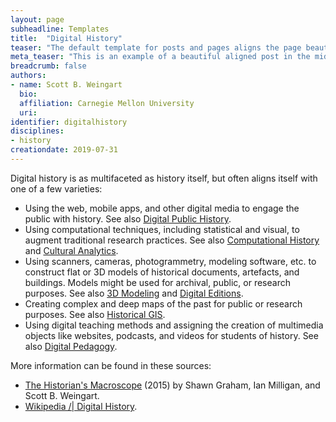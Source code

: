 ```yaml
---
layout: page
subheadline: Templates
title:  "Digital History"
teaser: "The default template for posts and pages aligns the page beautifully in the middle. <strong>But</strong> you can customize posts/pages easily via switches in the front matter to <em>get a sidebar</em> and/or to <em>turn off meta-information</em> at the end of the page like categories, tags and dates."
meta_teaser: "This is an example of a beautiful aligned post in the middle. There is no sidebar to distract the reader. The difference to the Page-Template is, that you find meta-information at the bottom of the post."
breadcrumb: false
authors: 
- name: Scott B. Weingart
  bio:
  affiliation: Carnegie Mellon University
  uri:
identifier: digitalhistory
disciplines: 
- history
creationdate: 2019-07-31
---
```

Digital history is as multifaceted as history itself, but often aligns itself with one of a few varieties:

 - Using the web, mobile apps, and other digital media to engage the public with history. See also [Digital Public History](/_topics/DigitalPublicHistory.md).
 - Using computational techniques, including statistical and visual, to augment traditional research practices. See also [Computational History](/_topics/ComputationalHistory.md) and [Cultural Analytics](/_topics/CulturalAnalytics.md).
 - Using scanners, cameras, photogrammetry, modeling software, etc. to construct flat or 3D models of historical documents, artefacts, and buildings. Models might be used for archival, public, or research purposes. See also [3D Modeling](/_topics/3dModeling.md) and [Digital Editions](/_topics/DigitalEditions.md).
 - Creating complex and deep maps of the past for public or research purposes. See also [Historical GIS](/_topics/HGIS.md).
 - Using digital teaching methods and assigning the creation of multimedia objects like websites, podcasts, and videos for students of history. See also [Digital Pedagogy](/_topics/DigitalPedagogy.md).

More information can be found in these sources:

 - [The Historian's Macroscope](https://books.google.com/books?id=r-U7DQAAQBAJ&printsec=frontcover&dq=historians+macroscope&hl=en&sa=X&ved=2ahUKEwiWlJbyxIrkAhVkxFkKHRSLAvQQ6AEwAHoECAMQAg#v=onepage&q=historians%20macroscope&f=false) (2015)  by Shawn Graham, Ian Milligan, and Scott B. Weingart.
 - [Wikipedia /| Digital History](https://en.wikipedia.org/wiki/Digital_history).


